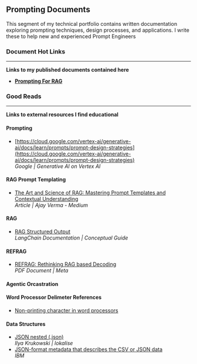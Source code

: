 ## Prompting Documents
This segment of my technical portfolio contains written documentation exploring prompting techniques, design processes, and applications. I write these to help new and experienced Prompt Engineers 

### Document Hot Links
---
**Links to my published documents contained here**<br>
- **[Prompting For RAG](https://github.com/Jdesiree112/Technical_Portfolio/blob/main/Prompting/Documents/Prompting_For_RAG.md)**<br>

### Good Reads
---
**Links to external resources I find educational**

#### Prompting
- [https://cloud.google.com/vertex-ai/generative-ai/docs/learn/prompts/prompt-design-strategies](https://cloud.google.com/vertex-ai/generative-ai/docs/learn/prompts/prompt-design-strategies)<br>*Google | Generative AI on Vertex AI*

#### RAG Prompt Templating
 - [The Art and Science of RAG: Mastering Prompt Templates and Contextual Understanding](https://medium.com/@ajayverma23/the-art-and-science-of-rag-mastering-prompt-templates-and-contextual-understanding-a47961a57e27) <br>*Article | Ajay Verma - Medium*

#### RAG
 - [RAG Structured Output](https://python.langchain.com/docs/concepts/structured_outputs/)<br>*LangChain Documentation | Conceptual Guide*

#### REFRAG
- [REFRAG: Rethinking RAG based Decoding](https://arxiv.org/pdf/2509.01092) <br>*PDF Document | Meta*

#### Agentic Orcastration

#### Word Processor Delimeter References
- [Non-printing character in word processors](https://en.wikipedia.org/wiki/Non-printing_character_in_word_processors)

#### Data Structures
- [JSON nested (.json)](https://docs.lokalise.com/en/articles/1400773-json-nested-json)<br> *Ilya Krukowski | lokalise*<br>
- [JSON-format metadata that describes the CSV or JSON data](https://www.ibm.com/docs/en/taw/1.3.0?topic=json-metadata)<br>*IBM*
